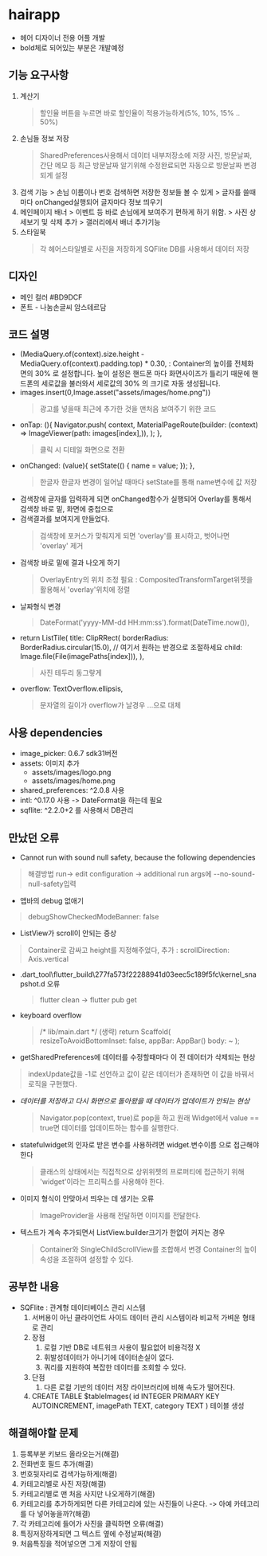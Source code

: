 # hairapp

- 헤어 디자이너 전용 어플 개발
- bold체로 되어있는 부분은 개발예정

## 기능 요구사항
 1. 계산기
    > 할인율 버튼을 누르면 바로 할인율이 적용가능하게(5%, 10%, 15% .. 50%)
 2. 손님들 정보 저장
       > SharedPreferences사용해서 데이터 내부저장소에 저장
       >  사진, 방문날짜, 간단 메모 등
       > 최근 방문날짜 알기위해 수정완료되면 자동으로 방문날짜 변경되게 설정
3. 검색 기능
       > 손님 이름이나 번호 검색하면 저장한 정보들 볼 수 있게
       > 글자를 쓸때마다 onChanged실행되어 글자마다 정보 띄우기
4. 메인페이지 배너
       > 이벤트 등 바로 손님에게 보여주기 편하게 하기 위함.
       > 사진 상세보기 및 삭제 추가
       > 갤러리에서 배너 추가기능
5. 스타일북
   > 각 헤어스타일별로 사진을 저장하게
    > SQFlite DB를 사용해서 데이터 저장
## 디자인
 - 메인 컬러 #BD9DCF
 - 폰트 - 나눔손글씨 암스테르담


## 코드 설명

- (MediaQuery.of(context).size.height - MediaQuery.of(context).padding.top) * 0.30, :
       Container의 높이를 전체화면의 30% 로 설정합니다. 높이 설정은 핸드폰 마다 화면사이즈가
       틀리기 때문에 핸드폰의 세로값을 불러와서 세로값의 30% 의 크기로 자동 생성됩니다.
-  images.insert(0,Image.asset("assets/images/home.png"))
    > 광고를 넣을때 최근에 추가한 것을 맨처음 보여주기 위한 코드
- onTap: (){
  Navigator.push(
  context,
  MaterialPageRoute(builder: (context) => ImageViewer(path: images[index],)),
  );
  },
    > 클릭 시 디테일 화면으로 전환
- onChanged: (value){
  setState(() {
  name = value;
  });
  },
  > 한글자 한글자 변경이 일어날 때마다 setState를 통해 name변수에 값 저장
- 검색창에 글자를 입력하게 되면 onChanged함수가 실행되어 Overlay를 통해서 검색창 바로 밑, 화면에 중첩으로
- 검색결과를 보여지게 만들었다.
    > 검색창에 포커스가 맞춰지게 되면 'overlay'를 표시하고, 벗어나면 'overlay' 제거
- 검색창 바로 밑에 결과 나오게 하기
  > OverlayEntry의 위치 조정 필요 : CompositedTransformTarget위젯을 활용해서 'overlay'위치에 정렬
- 날짜형식 변경
    >DateFormat('yyyy-MM-dd HH:mm:ss').format(DateTime.now()),
- return ListTile(
  title: ClipRRect(
  borderRadius: BorderRadius.circular(15.0), // 여기서 원하는 반경으로 조절하세요
  child: Image.file(File(imagePaths[index])),
  ),
    > 사진 테두리 동그랗게
- overflow: TextOverflow.ellipsis,
    > 문자열의 길이가 overflow가 날경우 ...으로 대체
## 사용 dependencies
- image_picker: 0.6.7 sdk31버전
-   assets: 이미지 추가
    - assets/images/logo.png
    - assets/images/home.png 
- shared_preferences: ^2.0.8 사용
- intl: ^0.17.0 사용 -> DateFormat을 하는데 필요
- sqflite: ^2.2.0+2 를 사용해서 DB관리

## 만났던 오류

- Cannot run with sound null safety, because the following dependencies
 > 해결방법 run-> edit configuration -> additional run args에 --no-sound-null-safety입력
- 앱바의 debug 없애기
 > debugShowCheckedModeBanner: false
- ListView가 scroll이 안되는 증상
 > Container로 감싸고 height를 지정해주었다, 추가 : scrollDirection: Axis.vertical
- .dart_tool\flutter_build\277fa573f22288941d03eec5c189f5fc\kernel_snapshot.d 오류
  > flutter clean -> flutter pub get
- keyboard overflow
  > /* lib/main.dart */
  (생략)
  return Scaffold(
  resizeToAvoidBottomInset: false,
  appBar: AppBar()
  body: ~
  );
- getSharedPreferences에 데이터를 수정할때마다 이 전 데이터가 삭제되는 현상
 > indexUpdate값을 -1로 선언하고 값이 같은 데이터가 존재하면 이 값을 바꿔서 로직을 구현했다.
- *데이터를 저장하고 다시 화면으로 돌아왔을 때 데이터가 업데이트가 안되는 현상*
    > Navigator.pop(context, true)로 pop을 하고 원래 Widget에서 value == true면 데이터를 업데이트하는 함수를 실행한다.
- statefulwidget의 인자로 받은 변수를 사용하려면 widget.변수이름 으로 접근해야 한다
    > 클래스의 상태에서는 직접적으로 상위위젯의 프로퍼티에 접근하기 위해 'widget'이라는 프리픽스를 사용해야 한다.
- 이미지 형식이 안맞아서 띄우는 데 생기는 오류
    >ImageProvider을 사용해 전달하면 이미지를 전달한다.
- 텍스트가 계속 추가되면서 ListView.builder크기가 한없이 커지는 경우
    > Container와 SingleChildScrollView를 조합해서 변경
    > Container의 높이 속성을 조절하여 설정할 수 있다.

## 공부한 내용
- SQFlite : 관계형 데이터베이스 관리 시스템
  1. 서버용이 아닌 클라이언트 사이드 데이터 관리 시스템이라 비교적 가벼운 형태로 관리
  2. 장점
     1. 로컬 기반 DB로 네트워크 사용이 필요없어 비용걱정 X
     2. 휘발성데이터가 아니기에 데이터손실이 없다.
     3. 쿼리를 지원하여 복잡한 데이터를 조회할 수 있다.
  3. 단점
     1. 다른 로컬 기반의 데이터 저장 라이브러리에 비해 속도가 떨어진다.
  4. CREATE TABLE $tableImages(
        id INTEGER PRIMARY KEY AUTOINCREMENT,
        imagePath TEXT,
        category TEXT
        ) 테이블 생성

## 해결해야할 문제
1. 등록부분 키보드 올라오는거(해결)
2. 전화번호 필드 추가(해결)
3. 번호뒷자리로 검색가능하게(해결)
4. 카테고리별로 사진 저장(해결)
5. 카테고리별로 맨 처음 사지만 나오게하기(해결)
6. 카테고리를 추가하게되면 다른 카테고리에 있는 사진들이 나온다. -> 아예 카테고리를 다 넣어놓을까?(해결)
7. 각 카테고리에 들어가 사진을 클릭하면 오류(해결)
8. 특징저장하게되면 그 텍스트 옆에 수정날짜(해결)
9. 처음특징을 적어넣으면 그게 저장이 안됨